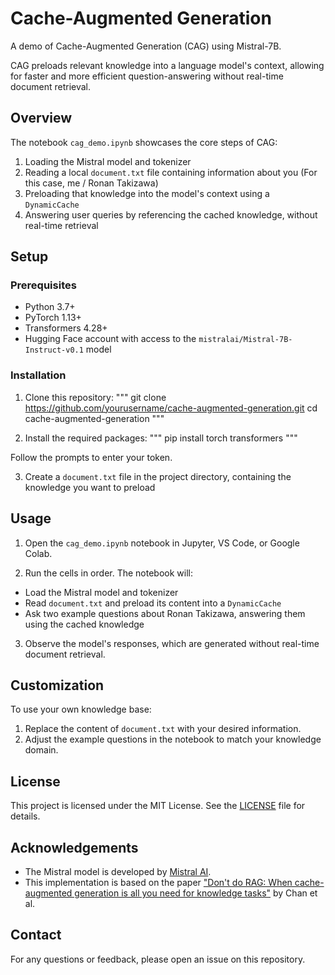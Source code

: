 # Cache-Augmented Generation 

A demo of Cache-Augmented Generation (CAG) using Mistral-7B. 

CAG preloads relevant knowledge into a language model's context, allowing for faster and more efficient question-answering without real-time document retrieval.

## Overview

The notebook `cag_demo.ipynb` showcases the core steps of CAG:

1. Loading the Mistral model and tokenizer
2. Reading a local `document.txt` file containing information about you (For this case, me / Ronan Takizawa)
3. Preloading that knowledge into the model's context using a `DynamicCache`
4. Answering user queries by referencing the cached knowledge, without real-time retrieval

## Setup

### Prerequisites

- Python 3.7+
- PyTorch 1.13+  
- Transformers 4.28+
- Hugging Face account with access to the `mistralai/Mistral-7B-Instruct-v0.1` model

### Installation

1. Clone this repository:
"""
git clone https://github.com/yourusername/cache-augmented-generation.git
cd cache-augmented-generation
"""

2. Install the required packages:
"""
pip install torch transformers
"""

Follow the prompts to enter your token.

3. Create a `document.txt` file in the project directory, containing the knowledge you want to preload

## Usage

1. Open the `cag_demo.ipynb` notebook in Jupyter, VS Code, or Google Colab.

2. Run the cells in order. The notebook will:
- Load the Mistral model and tokenizer
- Read `document.txt` and preload its content into a `DynamicCache` 
- Ask two example questions about Ronan Takizawa, answering them using the cached knowledge

3. Observe the model's responses, which are generated without real-time document retrieval.

## Customization

To use your own knowledge base:

1. Replace the content of `document.txt` with your desired information.
2. Adjust the example questions in the notebook to match your knowledge domain.

## License

This project is licensed under the MIT License. See the [LICENSE](LICENSE) file for details.

## Acknowledgements

- The Mistral model is developed by [Mistral AI](https://www.mistral.ai/).
- This implementation is based on the paper ["Don't do RAG: When cache-augmented generation is all you need for knowledge tasks"](https://arxiv.org/abs/2412.15605v1) by Chan et al.

## Contact 

For any questions or feedback, please open an issue on this repository.
